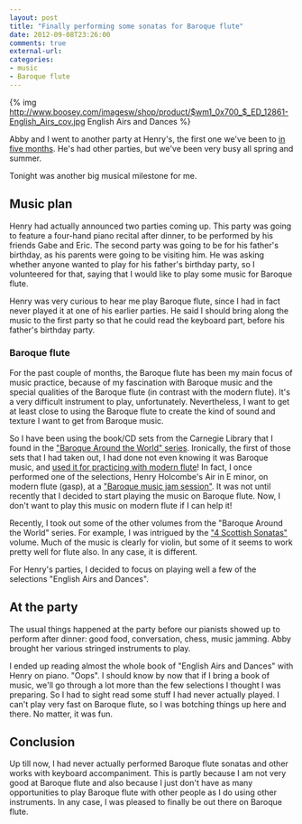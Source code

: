 ```yaml
---
layout: post
title: "Finally performing some sonatas for Baroque flute"
date: 2012-09-08T23:26:00
comments: true
external-url: 
categories: 
- music
- Baroque flute
---
```

{% img http://www.boosey.com/imagesw/shop/product/$wm1_0x700_$_ED_12861-English_Airs_cov.jpg English Airs and Dances %}

Abby and I went to another party at Henry's, the first one we've been to [in five months](/blog/2012/03/30/a-delayed-st-patricks-day-party-playing-tin-whistle-and-alto-recorder/). He's had other parties, but we've been very busy all spring and summer.

Tonight was another big musical milestone for me.

<!--more-->

## Music plan

Henry had actually announced two parties coming up. This party was going to feature a four-hand piano recital after dinner, to be performed by his friends Gabe and Eric. The second party was going to be for his father's birthday, as his parents were going to be visiting him. He was asking whether anyone wanted to play for his father's birthday party, so I volunteered for that, saying that I would like to play some music for Baroque flute.

Henry was very curious to hear me play Baroque flute, since I had in fact never played it at one of his earlier parties. He said I should bring along the music to the first party so that he could read the keyboard part, before his father's birthday party.

### Baroque flute

For the past couple of months, the Baroque flute has been my main focus of music practice, because of my fascination with Baroque music and the special qualities of the Baroque flute (in contrast with the modern flute). It's a very difficult instrument to play, unfortunately. Nevertheless, I want to get at least close to using the Baroque flute to create the kind of sound and texture I want to get from Baroque music.

So I have been using the book/CD sets from the Carnegie Library that I found in the ["Baroque Around the World" series](http://www.boosey.com/pages/shop/prod_series_list.asp?seriesID=10214). Ironically, the first of those sets that I had taken out, I had done not even knowing it was Baroque music, and [used it for practicing with modern flute](/blog/2011/11/30/bought-a-baroque-flute/)! In fact, I once performed one of the selections, Henry Holcombe's Air in E minor, on modern flute (gasp), at a ["Baroque music jam session"](/blog/2012/04/27/baroque-jam-session-at-cmu/). It was not until recently that I decided to start playing the music on Baroque flute. Now, I don't want to play this music on modern flute if I can help it!

Recently, I took out some of the other volumes from the "Baroque Around the World" series. For example, I was intrigued by the ["4 Scottish Sonatas"](http://www.boosey.com/shop/prod/Johnson-David-4-Scottish-Sonatas-Baroque-Around-the-World-series-Book-CD/2001256) volume. Much of the music is clearly for violin, but some of it seems to work pretty well for flute also. In any case, it is different.

For Henry's parties, I decided to focus on playing well a few of the selections "English Airs and Dances".

## At the party

The usual things happened at the party before our pianists showed up to perform after dinner: good food, conversation, chess, music jamming. Abby brought her various stringed instruments to play.

I ended up reading almost the whole book of "English Airs and Dances" with Henry on piano. "Oops". I should know by now that if I bring a book of music, we'll go through a lot more than the few selections I thought I was preparing. So I had to sight read some stuff I had never actually played. I can't play very fast on Baroque flute, so I was botching things up here and there. No matter, it was fun.

## Conclusion

Up till now, I had never actually performed Baroque flute sonatas and other works with keyboard accompaniment. This is partly because I am not very good at Baroque flute and also because I just don't have as many opportunities to play Baroque flute with other people as I do using other instruments. In any case, I was pleased to finally be out there on Baroque flute.